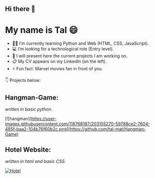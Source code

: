 ## Hi there 👋

# My name is Tal 😄

- 👩‍🎓 I’m currently learning Python and Web (HTML, CSS, JavaScript).
- 💻 I’m looking for a technological role (Entry level).
- 🎨 I will present here the current projects I am working on.
- 📋 My CV appears on my LinkedIn (on the left). 
- ⚡ Fun fact: Marvel movies fan in front of you.



:point_down: Projects below: 
 
## **Hangman-Game**:
*written in basic python.*

[![hangman](https://user-images.githubusercontent.com/118768187/203155270-59788ce2-7604-485f-baa2-104b76f60b2c.png](https://github.com/tal-mat/Hangman-Game)

## **Hotel Website**:
*written in html and basic CSS.*

[![Hotel](https://user-images.githubusercontent.com/118768187/203384778-05ce8dcb-32e6-4cc1-a56e-0c913820368e.png)](https://github.com/tal-mat/hotel_website)



